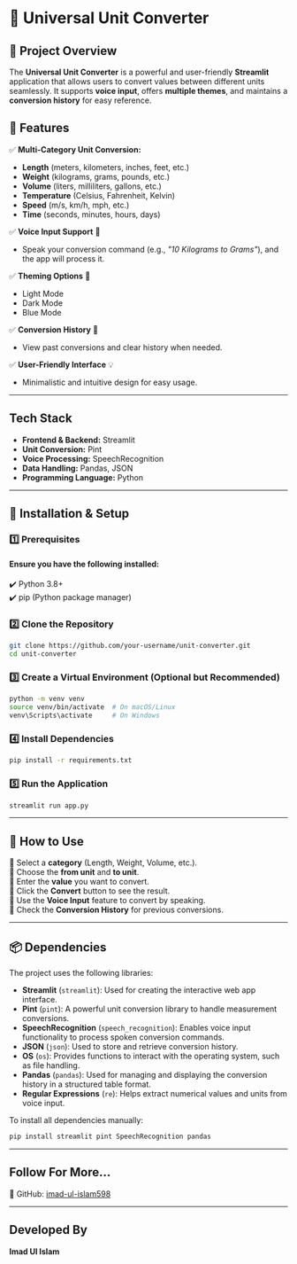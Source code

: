 # 🔄 Universal Unit Converter

## 🚀 Project Overview
The **Universal Unit Converter** is a powerful and user-friendly **Streamlit** application that allows users to convert values between different units seamlessly. It supports **voice input**, offers **multiple themes**, and maintains a **conversion history** for easy reference.

## 🎯 Features
✅ **Multi-Category Unit Conversion:**
- **Length** (meters, kilometers, inches, feet, etc.)
- **Weight** (kilograms, grams, pounds, etc.)
- **Volume** (liters, milliliters, gallons, etc.)
- **Temperature** (Celsius, Fahrenheit, Kelvin)
- **Speed** (m/s, km/h, mph, etc.)
- **Time** (seconds, minutes, hours, days)

✅ **Voice Input Support** 🎤
- Speak your conversion command (e.g., *"10 Kilograms to Grams"*), and the app will process it.

✅ **Theming Options** 🎨
- Light Mode
- Dark Mode
- Blue Mode

✅ **Conversion History** 📜
- View past conversions and clear history when needed.

✅ **User-Friendly Interface** 💡
- Minimalistic and intuitive design for easy usage.

---

## Tech Stack
- **Frontend & Backend:** Streamlit
- **Unit Conversion:** Pint
- **Voice Processing:** SpeechRecognition
- **Data Handling:** Pandas, JSON
- **Programming Language:** Python

---

## 📌 Installation & Setup

### 1️⃣ Prerequisites
#### Ensure you have the following installed:
✔️ Python 3.8+  
✔️ pip (Python package manager)  

### 2️⃣ Clone the Repository
```bash
git clone https://github.com/your-username/unit-converter.git
cd unit-converter
```

### 3️⃣ Create a Virtual Environment (Optional but Recommended)
```bash
python -m venv venv
source venv/bin/activate  # On macOS/Linux
venv\Scripts\activate     # On Windows
```

### 4️⃣ Install Dependencies
```bash
pip install -r requirements.txt
```

### 5️⃣ Run the Application
```bash
streamlit run app.py
```

---

## 📖 How to Use
🔹 Select a **category** (Length, Weight, Volume, etc.).  
🔹 Choose the **from unit** and **to unit**.  
🔹 Enter the **value** you want to convert.  
🔹 Click the **Convert** button to see the result.  
🔹 Use the **Voice Input** feature to convert by speaking.  
🔹 Check the **Conversion History** for previous conversions.  

---

## 📦 Dependencies
The project uses the following libraries:

- **Streamlit** (`streamlit`): Used for creating the interactive web app interface.
- **Pint** (`pint`): A powerful unit conversion library to handle measurement conversions.
- **SpeechRecognition** (`speech_recognition`): Enables voice input functionality to process spoken conversion commands.
- **JSON** (`json`): Used to store and retrieve conversion history.
- **OS** (`os`): Provides functions to interact with the operating system, such as file handling.
- **Pandas** (`pandas`): Used for managing and displaying the conversion history in a structured table format.
- **Regular Expressions** (`re`): Helps extract numerical values and units from voice input.

To install all dependencies manually:
```sh
pip install streamlit pint SpeechRecognition pandas
```

---

## Follow For More...
🔗 GitHub: [imad-ul-islam598](https://github.com/imad-ul-islam598)  

---

## Developed By
**Imad Ul Islam** 

